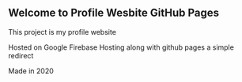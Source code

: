 ## Welcome to Profile Wesbite GitHub Pages

This project is my profile website 

Hosted on Google Firebase Hosting along with github pages a simple redirect

Made in 2020
